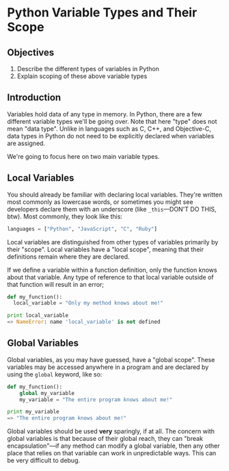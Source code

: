 # Python Variable Types and Their Scope

## Objectives

1. Describe the different types of variables in Python
2. Explain scoping of these above variable types

## Introduction

Variables hold data of any type in memory. In Python, there are a few different variable types we'll be going over. Note that here "type" does not mean "data type". Unlike in languages such as C, C++, and Objective-C, data types in Python do not need to be explicitly declared when variables are assigned.

We're going to focus here on two main variable types.


## Local Variables

You should already be familiar with declaring local variables. They're written most commonly as lowercase words, or sometimes you might see developers declare them with an underscore (like `_this`––DON'T DO THIS, btw). Most commonly, they look like this:

```python
languages = ["Python", "JavaScript", "C", "Ruby"]
```

Local variables are distinguished from other types of variables primarily by their "scope". Local variables have a "local scope", meaning that their definitions remain where they are declared.

If we define a variable within a function definition, only the function knows about that variable. Any type of reference to that local variable outside of that function will result in an error;

```python
def my_function():
  local_variable = "Only my method knows about me!"

print local_variable
=> NameError: name 'local_variable' is not defined
```

## Global Variables

Global variables, as you may have guessed, have a "global scope". These variables may be accessed anywhere in a program and are declared by using the `global` keyword, like so:

```python
def my_function():
    global my_variable
    my_variable = "The entire program knows about me!"

print my_variable
=> "The entire program knows about me!"
```

Global variables should be used **very** sparingly, if at all. The concern with global variables is that because of their global reach, they can "break encapsulation"—if any method can modify a global variable, then any other place that relies on that variable can work in unpredictable ways. This can be very difficult to debug.
